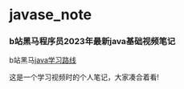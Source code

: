# javase_note
### b站黑马程序员2023年最新java基础视频笔记<br>
b站黑马[java学习路线](https://www.bilibili.com/read/cv9965357/?spm_id_from=333.999.list.card_opus.click)

这是一个学习视频时的个人笔记，大家凑合着看!
